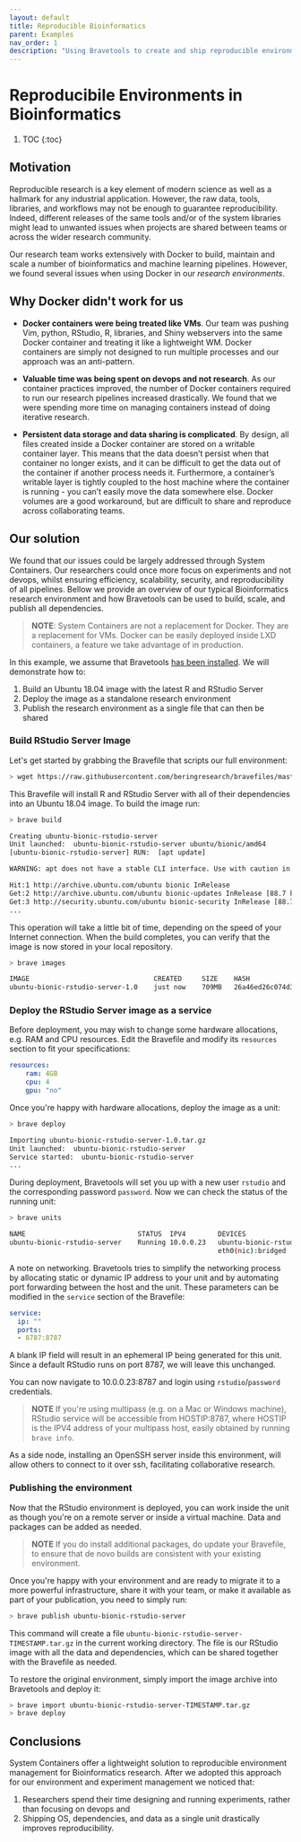```yaml
---
layout: default
title: Reproducible Bioinformatics
parent: Examples
nav_order: 1
description: "Using Bravetools to create and ship reproducible environments"
---
```



# Reproducibile Environments in Bioinformatics

1. TOC
{:toc}

## Motivation

Reproducible research is a key element of modern science as well as a hallmark for any industrial application. However, the raw data, tools, libraries, and workflows may not be enough to guarantee reproducibility. Indeed, different releases of the same tools and/or of the system libraries might lead to unwanted issues when projects are shared between teams or across the wider research community.

Our research team works extensively with Docker to build, maintain and scale a number of bioinformatics and machine learning pipelines. However, we found several issues when using Docker in our _research environments_.

## Why Docker didn't work for us

* **Docker containers were being treated like VMs**. Our team was pushing Vim, python, RStudio, R, libraries, and Shiny webservers into the same Docker container and treating it like a lightweight WM. Docker containers are simply not designed to run multiple processes and our approach was an anti-pattern.

* **Valuable time was being spent on devops and not research**. As our container practices improved, the number of Docker containers required to run our research pipelines increased drastically. We found that we were spending more time on managing containers instead of doing iterative research.

* **Persistent data storage and data sharing is complicated**. By design, all files created inside a Docker container are stored on a writable container layer. This means that the data doesn’t persist when that container no longer exists, and it can be difficult to get the data out of the container if another process needs it. Furthermore, a container’s writable layer is tightly coupled to the host machine where the container is running - you can’t easily move the data somewhere else. Docker volumes are a good workaround, but are difficult to share and reproduce across collaborating teams.

## Our solution

We found that our issues could be largely addressed through System Containers. Our researchers could once more focus on experiments and not devops, whilst ensuring efficiency, scalability, security, and reproducibility of all pipelines. Bellow we provide an overview of our typical Bioinformatics research environment and how Bravetools can be used to build, scale, and publish all dependencies.

> **NOTE**: System Containers are not a replacement for Docker. They are a replacement for VMs. Docker can be easily deployed inside LXD containers, a feature we take advantage of in production.

In this example, we assume that Bravetools [has been installed](../../installation). We will demonstrate how to:

1. Build an Ubuntu 18.04 image with the latest R and RStudio Server
2. Deploy the image as a standalone research environment
3. Publish the research environment as a single file that can then be shared

### Build RStudio Server Image

Let's get started by grabbing the Bravefile that scripts our full environment:

```bash
> wget https://raw.githubusercontent.com/beringresearch/bravefiles/master/ubuntu/ubuntu-bionic-rstudio-server/Bravefile
```

This Bravefile will install R and RStudio Server with all of their dependencies into an Ubuntu 18.04 image. To build the image run:

```bash
> brave build

Creating ubuntu-bionic-rstudio-server
Unit launched:  ubuntu-bionic-rstudio-server ubuntu/bionic/amd64
[ubuntu-bionic-rstudio-server] RUN:  [apt update]

WARNING: apt does not have a stable CLI interface. Use with caution in scripts.

Hit:1 http://archive.ubuntu.com/ubuntu bionic InRelease
Get:2 http://archive.ubuntu.com/ubuntu bionic-updates InRelease [88.7 kB]
Get:3 http://security.ubuntu.com/ubuntu bionic-security InRelease [88.7 kB
...
```

This operation will take a little bit of time, depending on the speed of your Internet connection. When the build completes, you can verify that the image is now stored in your local repository.

```bash
> brave images

IMAGE                           	CREATED   	SIZE 	HASH                            
ubuntu-bionic-rstudio-server-1.0	just now  	709MB	26a46ed26c074d3fa29d2a6fec7dcdfe
```

### Deploy the RStudio Server image as a service

Before deployment, you may wish to change some hardware allocations, e.g. RAM and CPU resources. Edit the Bravefile and modify its `resources` section to fit your specifications:

```yaml
resources:
    ram: 4GB
    cpu: 4
    gpu: "no"
```

Once you're happy with hardware allocations, deploy the image as a unit:

``` bash
> brave deploy

Importing ubuntu-bionic-rstudio-server-1.0.tar.gz
Unit launched:  ubuntu-bionic-rstudio-server
Service started:  ubuntu-bionic-rstudio-server
...
```

During deployment, Bravetools will set you up with a new user `rstudio` and the corresponding password `password`. Now we can check the status of the running unit:

``` bash
> brave units

NAME                        	STATUS 	IPV4      	DEVICES
ubuntu-bionic-rstudio-server	Running	10.0.0.23 	ubuntu-bionic-rstudio-serverproxy-8787:8787
                            	       	          	eth0(nic):bridged
```

A note on networking. Bravetools tries to simplify the networking process by allocating static or dynamic IP address to your unit and by automating port forwarding between the host and the unit. These parameters can be modified in the `service` section of the Bravefile:

```yaml
service:
  ip: ""
  ports:
  - 8787:8787
```

A blank IP field will result in an ephemeral IP being generated for this unit. Since a default RStudio runs on port 8787, we will leave this unchanged.

You can now navigate to 10.0.0.23:8787 and login using `rstudio`/`password` credentials.

> **NOTE** If you're using multipass (e.g. on a Mac or Windows machine), RStudio service will be accessible from HOSTIP:8787, where HOSTIP is the IPV4 address of your multipass host, easily obtained by running `brave info`.

As a side node, installing an OpenSSH server inside this environment, will allow others to connect to it over ssh, facilitating collaborative research.

### Publishing the environment

Now that the RStudio environment is deployed, you can work inside the unit as though you're on a remote server or inside a virtual machine. Data and packages can be added as needed.

> **NOTE** If you do install additional packages, do update your Bravefile, to ensure that de novo builds are consistent with your existing environment.

Once you're happy with your environment and are ready to migrate it to a more powerful infrastructure, share it with your team, or make it available as part of your publication, you need to simply run:

```bash
> brave publish ubuntu-bionic-rstudio-server
```

This command will create a file `ubuntu-bionic-rstudio-server-TIMESTAMP.tar.gz` in the current working directory. The file is our RStudio image with all the data and dependencies, which can be shared together with the Bravefile as needed.

To restore the original environment, simply import the image archive into Bravetools and deploy it:

```bash
> brave import ubuntu-bionic-rstudio-server-TIMESTAMP.tar.gz
> brave deploy
```

## Conclusions

System Containers offer a lightweight solution to reproducible environment management for Bioinformatics research. After we adopted this approach for our environment and experiment management we noticed that:

1. Researchers spend their time designing and running experiments, rather than focusing on devops and
2. Shipping OS, dependencies, and data as a single unit drastically improves reproducibility.
